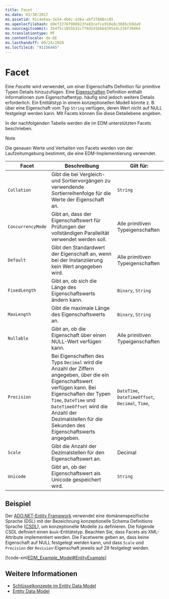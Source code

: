 ```yaml
---
title: Facet
ms.date: 03/30/2017
ms.assetid: 91c4e6aa-3e54-4b6c-a38a-abf27808cc85
ms.openlocfilehash: b9ef2276f988923fe83cefce910e8c3685cb9da9
ms.sourcegitcommit: 5b475c1855b32cf78d2d1bbb4295e4c236f39464
ms.translationtype: MT
ms.contentlocale: de-DE
ms.lasthandoff: 09/24/2020
ms.locfileid: "91156445"
---
```

# <a name="facet"></a>Facet

Eine *Facette* wird verwendet, um einer Eigenschafts Definition für primitive Typen Details hinzuzufügen. Eine [Eigenschaften](property.md) Definition enthält Informationen zum Eigenschaftentyp. häufig sind jedoch weitere Details erforderlich. Ein Entitätstyp in einem konzeptionellen Modell könnte z. B. über eine Eigenschaft vom Typ `String` verfügen, deren Wert nicht auf NULL festgelegt werden kann. Mit Facets können Sie diese Detailebene angeben.  
  
 In der nachfolgenden Tabelle werden die im EDM unterstützten Facets beschrieben.  
  
> [!NOTE]
> Die genauen Werte und Verhalten von Facets werden von der Laufzeitumgebung bestimmt, die eine EDM-Implementierung verwendet.  
  
|Facet|Beschreibung|Gilt für:|  
|-----------|-----------------|----------------|  
|`Collation`|Gibt die bei Vergleich- und Sortiervorgängen zu verwendende Sortierreihenfolge für die Werte der Eigenschaft an.|`String`|  
|`ConcurrencyMode`|Gibt an, dass der Eigenschaftswert für Prüfungen der vollständigen Parallelität verwendet werden soll.|Alle primitiven Typeigenschaften|  
|`Default`|Gibt den Standardwert der Eigenschaft an, wenn bei der Instanziierung kein Wert angegeben wird.|Alle primitiven Typeigenschaften|  
|`FixedLength`|Gibt an, ob sich die Länge des Eigenschaftswerts ändern kann.|`Binary`, `String`|  
|`MaxLength`|Gibt die maximale Länge des Eigenschaftswerts an.|`Binary`, `String`|  
|`Nullable`|Gibt an, ob die Eigenschaft über einen NULL-Wert verfügen kann.|Alle primitiven Typeigenschaften|  
|`Precision`|Bei Eigenschaften des Typs `Decimal` wird die Anzahl der Ziffern angegeben, über die ein Eigenschaftswert verfügen kann. Bei Eigenschaften der Typen `Time`, `DateTime` und `DateTimeOffset` wird die Anzahl der Dezimalstellen für die Sekunden des Eigenschaftswerts angegeben.|`DateTime`, `DateTimeOffset`, `Decimal`, `Time`,|  
|`Scale`|Gibt die Anzahl der Dezimalstellen für den Eigenschaftswert an.|Decimal|  
|`Unicode`|Gibt an, ob der Eigenschaftswert als Unicode gespeichert wird.|`String`|  
  
## <a name="example"></a>Beispiel  

 Der [ADO.NET-Entity Framework](./ef/index.md) verwendet eine domänenspezifische Sprache (DSL) mit der Bezeichnung konzeptionelle Schema Definitions Sprache ([CSDL](/ef/ef6/modeling/designer/advanced/edmx/csdl-spec)), um konzeptionelle Modelle zu definieren. Die folgende CSDL definiert einen `Book`-Entitätstyp. Beachten Sie, dass Facets als XML-Attribute implementiert werden. Die Facetwerte geben an, dass keine Eigenschaft auf NULL festgelegt werden kann, und dass `Scale` und `Precision` der `Revision`-Eigenschaft jeweils auf 29 festgelegt werden.  
  
 [!code-xml[EDM_Example_Model#EntityExample](../../../../samples/snippets/xml/VS_Snippets_Data/edm_example_model/xml/books.edmx#entityexample)]  
  
## <a name="see-also"></a>Weitere Informationen

- [Schlüsselkonzepte im Entity Data Model](entity-data-model-key-concepts.md)
- [Entity Data Model](entity-data-model.md)
